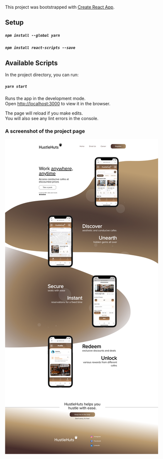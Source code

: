 This project was bootstrapped with [Create React App](https://github.com/facebook/create-react-app).

## Setup
##### `npm install --global yarn`
##### `npm install react-scripts --save`


## Available Scripts

In the project directory, you can run:

##### `yarn start`

Runs the app in the development mode.\
Open [http://localhost:3000](http://localhost:3000) to view it in the browser.

The page will reload if you make edits.\
You will also see any lint errors in the console.


### A screenshot of the project page
[![](public/Homepage.png)]()

